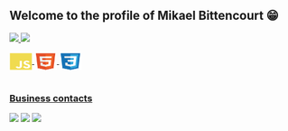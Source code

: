 ## Welcome to the profile of Mikael Bittencourt 😁

 <div>
   <a href="https://github.com/KaelBittencourt">
   <img height="180em" src="https://github-readme-stats.vercel.app/api?username=KaelBittencourt&show_icons=true&theme=tokyonight&include_all_commits=true&count_private=true"/>
   <img height="180em" src="https://github-readme-stats.vercel.app/api/top-langs/?username=KaelBittencourt&layout=compact&langs_count=6&theme=tokyonight"/>
</div>
    
<div style="display: inline_block"><br>
  <img align="center" alt="Js" height="30" width="40" src="https://raw.githubusercontent.com/devicons/devicon/master/icons/javascript/javascript-plain.svg">
  <img align="center" alt="HTML" height="30" width="40" src="https://raw.githubusercontent.com/devicons/devicon/master/icons/html5/html5-original.svg">
  <img align="center" alt="CSS" height="30" width="40" src="https://raw.githubusercontent.com/devicons/devicon/master/icons/css3/css3-original.svg">
</div>
 
<br>
 
### Business contacts
 
<div> 
 <a href="https://api.whatsapp.com/send?phone=5551991204221&text=Vim%20através%20do%20seu%20Github" target="_blank" ><img src="https://img.shields.io/badge/-Whatsapp-%030087B5?style=for-the-badge&logo=whatsapp&logoColor=white" target="_blank" ></a>
 <a href="https://www.linkedin.com/in/michael-bitencourt-932b02238" target="_blank"><img src="https://img.shields.io/badge/-LinkedIn-%230077B5?style=for-the-badge&logo=linkedin&logoColor=white" target="_blank"></a>
 <a href = "mailto:kaelbittencourt.business@gmail.com" target="_blank"><img src="https://img.shields.io/badge/-Gmail-%23333?style=for-the-badge&logo=gmail&logoColor=white" target="_blank"></a>
</div>
